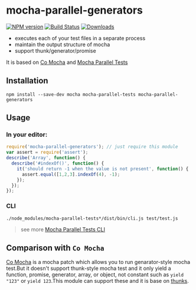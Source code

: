 # mocha-parallel-generators
[![NPM version][npm-image]][npm-url]
[![Build Status][travis-image]][travis-url]
[![Downloads][downloads-image]][downloads-url]

- executes each of your test files in a separate process  
- maintain the output structure of mocha
- support thunk/generator/promise

It is based on [Co Mocha](https://github.com/blakeembrey/co-mocha) and [Mocha Parallel Tests](https://github.com/mocha-parallel/mocha-parallel-tests)



## Installation

```
npm install --save-dev mocha mocha-parallel-tests mocha-parallel-generators
```



## Usage
### In your editor:
```js
require('mocha-parallel-generators'); // just require this module
var assert = require('assert');
describe('Array', function() {
  describe('#indexOf()', function() {
    it('should return -1 when the value is not present', function() {
      assert.equal([1,2,3].indexOf(4), -1);
    });
  });
});
```

### CLI
```
./node_modules/mocha-parallel-tests*/dist/bin/cli.js test/test.js 
```

> see more [Mocha Parallel Tests CLI](https://github.com/mocha-parallel/mocha-parallel-tests/blob/master/README.md#cli)




## Comparison with `Co Mocha`
[Co Mocha](https://github.com/blakeembrey/co-mocha) is a mocha patch which allows you to run genarator-style mocha test.But it doesn't support thunk-style mocha test and it only yield a function, promise, generator, array, or object, not constant such as `yield "123"` or `yield 123`.This module can support these and it is base on [thunks](https://github.com/thunks/thunks).



[npm-url]: https://npmjs.org/package/mocha-parallel-generators
[npm-image]: http://img.shields.io/npm/v/mocha-parallel-generators.svg

[travis-url]: https://travis-ci.org/gaohuifeng/mocha-parallel-generators
[travis-image]: https://travis-ci.org/gaohuifeng/mocha-parallel-generators.svg?branch=master

[downloads-url]: https://npmjs.org/package/mocha-parallel-generators
[downloads-image]: https://img.shields.io/github/downloads/atom/atom/latest/total.svg

